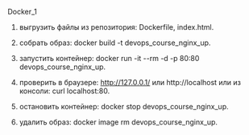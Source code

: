 Docker_1

1. выгрузить файлы из репозитория: Dockerfile, index.html.

2. собрать образ: docker build -t devops_course_nginx_up.

3. запустить контейнер: docker run -it --rm -d -p 80:80 devops_course_nginx_up.

4. проверить в браузере: http://127.0.0.1/ или http://localhost или из консоли: curl localhost:80.

6. остановить контейнер: docker stop devops_course_nginx_up.

7. удалить образ: docker image rm devops_course_nginx_up.